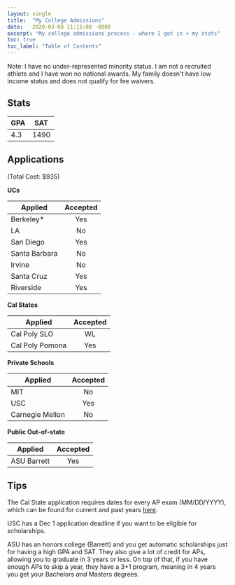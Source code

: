 ```yaml
---
layout: single
title:  "My College Admissions"
date:   2020-03-08 11:15:00 -0800
excerpt: "My college admissions process - where I got in + my stats"
toc: true
toc_label: "Table of Contents"
---
```

Note: I have no under-represented minority status. I am not a recruited athlete and I have won no national awards. My family doesn't have low income status and does not qualify for fee waivers.


## Stats

| GPA | SAT  |
|-----|------|
| 4.3 | 1490 |


## Applications
(Total Cost: $935)

<!-- https://www.tablesgenerator.com/markdown_tables -->

**UCs**

| Applied       | Accepted |
|---------------|:---:|
| Berkeley*     | Yes |
| LA            | No  |
| San Diego     | Yes |
| Santa Barbara | No  |
| Irvine        | No  |
| Santa Cruz    | Yes |
| Riverside     | Yes |

**Cal States**

| Applied        | Accepted |
|----------------|:--------:|
| Cal Poly SLO   | WL       |
| Cal Poly Pomona| Yes      |

**Private Schools**

| Applied       | Accepted |
|---------------|:--------:|
| MIT           |  No      |
| USC           |  Yes     |
|Carnegie Mellon|  No      |

**Public Out-of-state**

| Applied        | Accepted |
|----------------|:--------:|
| ASU Barrett    |  Yes     |


## Tips
The Cal State application requires dates for every AP exam (MM/DD/YYYY), which can be found for current and past years [here](https://www.totalregistration.net/AP-Exam-Registration-Service/AP-Exam-Schedule.php).

USC has a Dec 1 application deadline if you want to be eligible for scholarships.

ASU has an honors college (Barrett) and you get automatic scholarships just for having a high GPA and SAT. They also give a lot of credit for APs, allowing you to graduate in 3 years or less. On top of that, if you have enough APs to skip a year, they have a 3+1 program, meaning in 4 years you get your Bachelors *and* Masters degrees.
